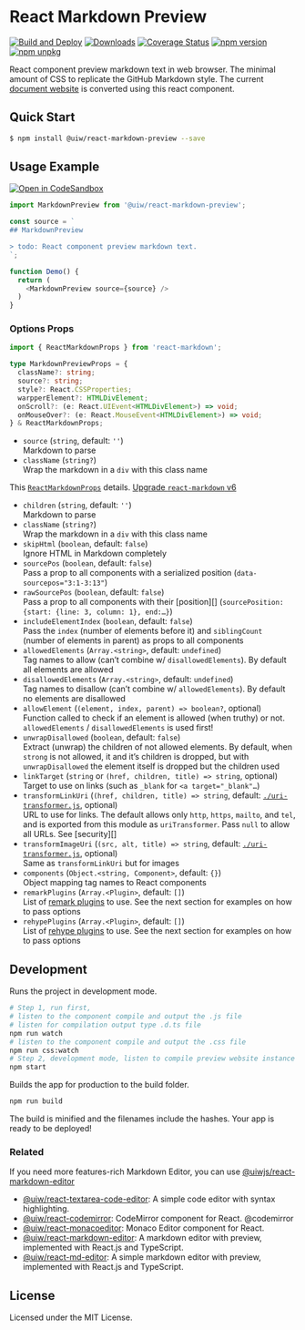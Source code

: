 React Markdown Preview
===
<!--dividing-->

[![Build and Deploy](https://github.com/uiwjs/react-markdown-preview/actions/workflows/ci.marster.yml/badge.svg)](https://github.com/uiwjs/react-markdown-preview/actions/workflows/ci.marster.yml)
[![Downloads](https://img.shields.io/npm/dm/@uiw/react-markdown-preview.svg?style=flat)](https://www.npmjs.com/package/@uiw/react-markdown-preview)
[![Coverage Status](https://coveralls.io/repos/github/uiwjs/react-markdown-preview/badge.svg?branch=master)](https://coveralls.io/github/uiwjs/react-markdown-preview?branch=master)
[![npm version](https://img.shields.io/npm/v/@uiw/react-markdown-preview.svg)](https://www.npmjs.com/package/@uiw/react-markdown-preview)
[![npm unpkg](https://img.shields.io/badge/Open%20in-unpkg-blue)](https://uiwjs.github.io/npm-unpkg/#/pkg/@uiw/react-markdown-preview/file/README.md)

React component preview markdown text in web browser. The minimal amount of CSS to replicate the GitHub Markdown style. The current [document website](https://uiwjs.github.io/react-markdown-preview/) is converted using this react component.

## Quick Start

```bash
$ npm install @uiw/react-markdown-preview --save
```

## Usage Example

[![Open in CodeSandbox](https://img.shields.io/badge/Open%20in-CodeSandbox-blue?logo=codesandbox)](https://codesandbox.io/embed/react-markdown-preview-co1mj?fontsize=14&hidenavigation=1&theme=dark)

```js
import MarkdownPreview from '@uiw/react-markdown-preview';

const source = `
## MarkdownPreview

> todo: React component preview markdown text.
`;

function Demo() {
  return (
    <MarkdownPreview source={source} />
  )
}
```

### Options Props

```typescript
import { ReactMarkdownProps } from 'react-markdown';

type MarkdownPreviewProps = {
  className?: string;
  source?: string;
  style?: React.CSSProperties;
  warpperElement?: HTMLDivElement;
  onScroll?: (e: React.UIEvent<HTMLDivElement>) => void;
  onMouseOver?: (e: React.MouseEvent<HTMLDivElement>) => void;
} & ReactMarkdownProps;
```

- `source` (`string`, default: `''`)\
    Markdown to parse
- `className` (`string?`)\
    Wrap the markdown in a `div` with this class name

This [`ReactMarkdownProps`](https://github.com/remarkjs/react-markdown/tree/02bac837bf141cdb8face360fb88be6fa33ab194#props) details. [Upgrade `react-markdown` v6](https://github.com/remarkjs/react-markdown/blob/15b4757082cf3f32a25eba0b8ea30baf751a8b40/changelog.md#600---2021-04-15)



- `children` (`string`, default: `''`)\
    Markdown to parse
- `className` (`string?`)\
    Wrap the markdown in a `div` with this class name
- `skipHtml` (`boolean`, default: `false`)\
    Ignore HTML in Markdown completely
- `sourcePos` (`boolean`, default: `false`)\
    Pass a prop to all components with a serialized position
    (`data-sourcepos="3:1-3:13"`)
- `rawSourcePos` (`boolean`, default: `false`)\
    Pass a prop to all components with their [position][]
    (`sourcePosition: {start: {line: 3, column: 1}, end:…}`)
- `includeElementIndex` (`boolean`, default: `false`)\
    Pass the `index` (number of elements before it) and `siblingCount` (number
    of elements in parent) as props to all components
- `allowedElements` (`Array.<string>`, default: `undefined`)\
    Tag names to allow (can’t combine w/ `disallowedElements`).
    By default all elements are allowed
- `disallowedElements` (`Array.<string>`, default: `undefined`)\
    Tag names to disallow (can’t combine w/ `allowedElements`).
    By default no elements are disallowed
- `allowElement` (`(element, index, parent) => boolean?`, optional)\
    Function called to check if an element is allowed (when truthy) or not.
    `allowedElements` / `disallowedElements` is used first!
- `unwrapDisallowed` (`boolean`, default: `false`)\
    Extract (unwrap) the children of not allowed elements.
    By default, when `strong` is not allowed, it and it’s children is dropped,
    but with `unwrapDisallowed` the element itself is dropped but the children
    used
- `linkTarget` (`string` or `(href, children, title) => string`, optional)\
    Target to use on links (such as `_blank` for `<a target="_blank"…`)
- `transformLinkUri` (`(href, children, title) => string`, default:
    [`./uri-transformer.js`](https://github.com/remarkjs/react-markdown/blob/02bac837bf141cdb8face360fb88be6fa33ab194/lib/uri-transformer.js), optional)\
    URL to use for links.
    The default allows only `http`, `https`, `mailto`, and `tel`, and is
    exported from this module as `uriTransformer`.
    Pass `null` to allow all URLs.
    See [security][]
- `transformImageUri` (`(src, alt, title) => string`, default:
    [`./uri-transformer.js`](https://github.com/remarkjs/react-markdown/blob/02bac837bf141cdb8face360fb88be6fa33ab194/lib/uri-transformer.js), optional)\
    Same as `transformLinkUri` but for images
- `components` (`Object.<string, Component>`, default: `{}`)\
    Object mapping tag names to React components
- `remarkPlugins` (`Array.<Plugin>`, default: `[]`)\
    List of [remark plugins](https://github.com/remarkjs/remark/blob/main/doc/plugins.md#list-of-plugins) to use.
    See the next section for examples on how to pass options
- `rehypePlugins` (`Array.<Plugin>`, default: `[]`)\
    List of [rehype plugins](https://github.com/rehypejs/rehype/blob/main/doc/plugins.md#list-of-plugins) to use.
    See the next section for examples on how to pass options


## Development

Runs the project in development mode.  

```bash
# Step 1, run first,
# listen to the component compile and output the .js file
# listen for compilation output type .d.ts file
npm run watch
# listen to the component compile and output the .css file
npm run css:watch
# Step 2, development mode, listen to compile preview website instance
npm start
```

Builds the app for production to the build folder.

```bash
npm run build
```

The build is minified and the filenames include the hashes.
Your app is ready to be deployed!


### Related

If you need more features-rich Markdown Editor, you can use [@uiwjs/react-markdown-editor](https://github.com/uiwjs/react-markdown-editor)

- [@uiw/react-textarea-code-editor](https://github.com/uiwjs/react-textarea-code-editor): A simple code editor with syntax highlighting.
- [@uiw/react-codemirror](https://github.com/uiwjs/react-codemirror): CodeMirror component for React. @codemirror
- [@uiw/react-monacoeditor](https://github.com/jaywcjlove/react-monacoeditor): Monaco Editor component for React.
- [@uiw/react-markdown-editor](https://github.com/uiwjs/react-markdown-editor): A markdown editor with preview, implemented with React.js and TypeScript.
- [@uiw/react-md-editor](https://github.com/uiwjs/react-md-editor): A simple markdown editor with preview, implemented with React.js and TypeScript.

## License

Licensed under the MIT License.
